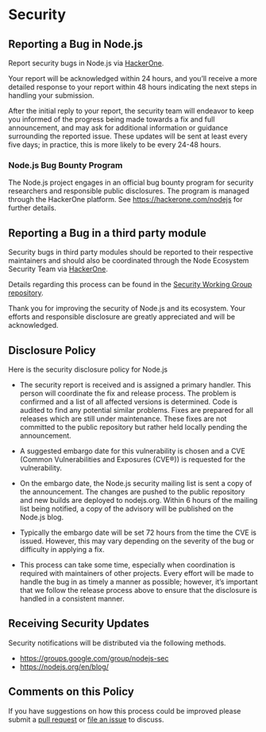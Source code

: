 # Security

## Reporting a Bug in Node.js

Report security bugs in Node.js via [HackerOne](https://hackerone.com/nodejs).

Your report will be acknowledged within 24 hours, and you’ll receive a more detailed response to your report within 48
hours indicating the next steps in handling your submission.

After the initial reply to your report, the security team will endeavor to keep you informed of the progress being made
towards a fix and full announcement, and may ask for additional information or guidance surrounding the reported issue.
These updates will be sent at least every five days; in practice, this is more likely to be every 24-48 hours.

### Node.js Bug Bounty Program

The Node.js project engages in an official bug bounty program for security researchers and responsible public disclosures.
The program is managed through the HackerOne platform. See <https://hackerone.com/nodejs> for further details.

## Reporting a Bug in a third party module

Security bugs in third party modules should be reported to their respective maintainers and should also be coordinated
through the Node Ecosystem Security Team via [HackerOne](https://hackerone.com/nodejs-ecosystem).

Details regarding this process can be found in the [Security Working Group repository](https://github.com/nodejs/security-wg/blob/master/processes/third_party_vuln_process.md).

Thank you for improving the security of Node.js and its ecosystem. Your efforts and responsible disclosure are greatly
appreciated and will be acknowledged.

## Disclosure Policy

Here is the security disclosure policy for Node.js

- The security report is received and is assigned a primary handler. This person will coordinate the fix and release
process. The problem is confirmed and a list of all affected versions is determined. Code is audited to find any
potential similar problems. Fixes are prepared for all releases which are still under maintenance. These fixes are not
committed to the public repository but rather held locally pending the announcement.

- A suggested embargo date for this vulnerability is chosen and a CVE (Common Vulnerabilities and Exposures (CVE®))
is requested for the vulnerability.

- On the embargo date, the Node.js security mailing list is sent a copy of the announcement. The changes are pushed to
the public repository and new builds are deployed to nodejs.org. Within 6 hours of the mailing list being notified, a
copy of the advisory will be published on the Node.js blog.

- Typically the embargo date will be set 72 hours from the time the CVE is issued. However, this may vary depending on
the severity of the bug or difficulty in applying a fix.

- This process can take some time, especially when coordination is required with maintainers of other projects. Every
effort will be made to handle the bug in as timely a manner as possible; however, it’s important that we follow the
release process above to ensure that the disclosure is handled in a consistent manner.

## Receiving Security Updates

Security notifications will be distributed via the following methods.

- <https://groups.google.com/group/nodejs-sec>
- <https://nodejs.org/en/blog/>

## Comments on this Policy

If you have suggestions on how this process could be improved please submit a [pull request](https://github.com/nodejs/nodejs.org)
or [file an issue](https://github.com/nodejs/security-wg/issues/new) to discuss.
